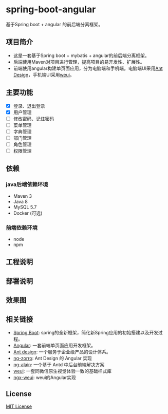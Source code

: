 # spring-boot-angular
基于Spring boot + angular 的前后端分离框架。

## 项目简介
* 这是一套基于Spring boot + mybatis + angular的前后端分离框架。
* 后端使用Maven对项目进行管理，提高项目的易开发性、扩展性。
* 前端使用angular构建单页面应用，分为电脑端和手机端。电脑端UI采用[Ant Design][antdesign]，手机端UI采用[weui][weui]。

## 主要功能
* [x] 登录、退出登录
* [x] 用户管理
* [ ] 修改密码、记住密码
* [ ] 菜单管理
* [ ] 字典管理
* [ ] 部门管理
* [ ] 角色管理
* [ ] 权限管理

## 依赖
### java后端依赖环境
* Maven 3
* Java 8
* MySQL 5.7
* Docker (可选)

### 前端依赖环境
* node
* npm

## 工程说明


## 部署说明


## 效果图

## 相关链接
* [Spring Boot][spring-boot]:   spring的全新框架，简化新Spring应用的初始搭建以及开发过程。
* [Angular][angular]:           一套前端单页面应用开发框架。
* [Ant design][antdesign]:      一个服务于企业级产品的设计体系。
* [ng-zorro][ng-zorro]:      Ant Design 的 Angular 实现
* [ng-alain][ng-alain]:     一个基于 Antd 中后台前端解决方案
* [weui][weui]:             一套同微信原生视觉体验一致的基础样式库
* [ngx-weui][ngx-weui]:     weui的Angular实现



## License
[MIT License](./LICENSE)

[spring-boot]: https://spring.io/projects/spring-boot
[angular]: https://angular.cn/
[antdesign]: https://ant.design/
[ng-zorro]: https://ng.ant.design/
[ng-alain]: https://ng-alain.com/
[weui]: https://weui.io/
[ngx-weui]: https://cipchk.github.io/ngx-weui/
